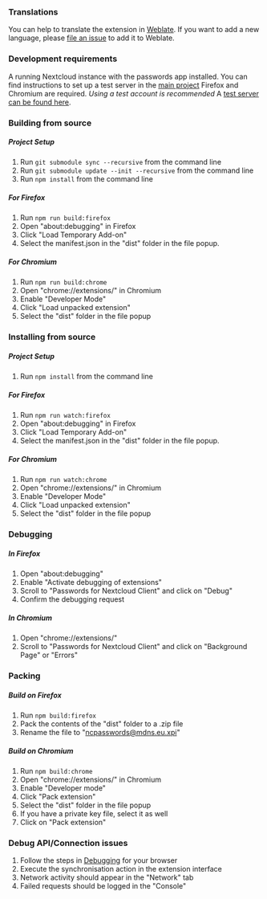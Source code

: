 ### Translations
You can help to translate the extension in [Weblate](https://weblate.passwordsapp.org/projects/passwords-webextension/extension/).
If you want to add a new language, please [file an issue](https://github.com/marius-wieschollek/passwords-webextension/issues) to add it to Weblate.

### Development requirements
A running Nextcloud instance with the passwords app installed.
You can find instructions to set up a test server in the [main project](https://github.com/marius-wieschollek/passwords)
Firefox and Chromium are required.
_Using a test account is recommended_
A [test server can be found here](https://test.passwordsapp.org/apps/cms_pico/pico/passwords_test).


### Building from source
##### Project Setup
1. Run `git submodule sync --recursive` from the command line
1. Run `git submodule update --init --recursive` from the command line
1. Run `npm install` from the command line

##### For Firefox
1. Run `npm run build:firefox`
2. Open "about:debugging" in Firefox
3. Click "Load Temporary Add-on"
4. Select the manifest.json in the "dist" folder in the file popup.

##### For Chromium
1. Run `npm run build:chrome`
2. Open "chrome://extensions/" in Chromium
3. Enable "Developer Mode"
4. Click "Load unpacked extension"
5. Select the "dist" folder in the file popup



### Installing from source
##### Project Setup
1. Run `npm install` from the command line

##### For Firefox
1. Run `npm run watch:firefox`
2. Open "about:debugging" in Firefox
3. Click "Load Temporary Add-on"
4. Select the manifest.json in the "dist" folder in the file popup.

##### For Chromium
1. Run `npm run watch:chrome`
2. Open "chrome://extensions/" in Chromium
3. Enable "Developer Mode"
4. Click "Load unpacked extension"
5. Select the "dist" folder in the file popup



### Debugging
##### In Firefox
1. Open "about:debugging"
2. Enable "Activate debugging of extensions"
3. Scroll to "Passwords for Nextcloud Client" and click on "Debug"
4. Confirm the debugging request

##### In Chromium
1. Open "chrome://extensions/"
2. Scroll to "Passwords for Nextcloud Client" and click on "Background Page" or "Errors"



### Packing
##### Build on Firefox
1. Run `npm build:firefox`
2. Pack the contents of the "dist" folder to a .zip file
3. Rename the file to "ncpasswords@mdns.eu.xpi"

##### Build on Chromium
1. Run `npm build:chrome`
2. Open "chrome://extensions/" in Chromium 
3. Enable "Developer mode"
4. Click "Pack extension"
5. Select the "dist" folder in the file popup
6. If you have a private key file, select it as well
7. Click on "Pack extension"



### Debug API/Connection issues
1. Follow the steps in [Debugging](#debugging) for your browser
2. Execute the synchronisation action in the extension interface
3. Network activity should appear in the "Network" tab
4. Failed requests should be logged in the "Console"